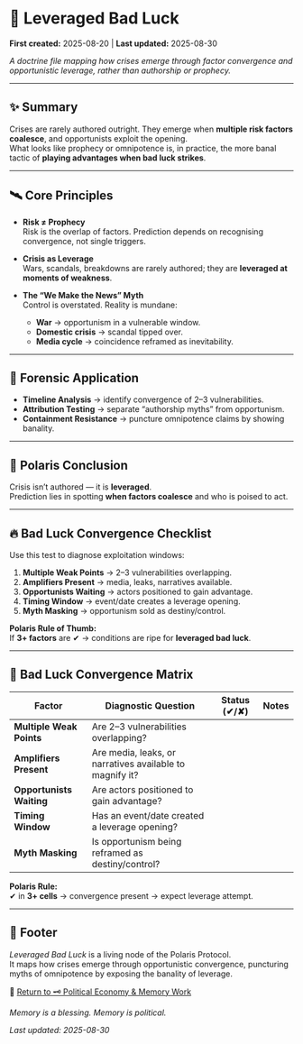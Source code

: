 # 🧠 Leveraged Bad Luck

**First created:** 2025-08-20 | **Last updated:** 2025-08-30

*A doctrine file mapping how crises emerge through factor convergence and opportunistic leverage, rather than authorship or prophecy.*

---

## ✨ Summary  

Crises are rarely authored outright. They emerge when **multiple risk factors coalesce**, and opportunists exploit the opening.  
What looks like prophecy or omnipotence is, in practice, the more banal tactic of **playing advantages when bad luck strikes**.  

---

## 🛰️ Core Principles  

- **Risk ≠ Prophecy**  
  Risk is the overlap of factors. Prediction depends on recognising convergence, not single triggers.  

- **Crisis as Leverage**  
  Wars, scandals, breakdowns are rarely authored; they are **leveraged at moments of weakness**.  

- **The “We Make the News” Myth**  
  Control is overstated. Reality is mundane:  
  - **War** → opportunism in a vulnerable window.  
  - **Domestic crisis** → scandal tipped over.  
  - **Media cycle** → coincidence reframed as inevitability.  

---

## 🧪 Forensic Application  

- **Timeline Analysis** → identify convergence of 2–3 vulnerabilities.  
- **Attribution Testing** → separate “authorship myths” from opportunism.  
- **Containment Resistance** → puncture omnipotence claims by showing banality.  

---

## 🧿 Polaris Conclusion  

Crisis isn’t authored — it is **leveraged**.  
Prediction lies in spotting **when factors coalesce** and who is poised to act.  

---

## 🔥 Bad Luck Convergence Checklist  

Use this test to diagnose exploitation windows:  

1. **Multiple Weak Points** → 2–3 vulnerabilities overlapping.  
2. **Amplifiers Present** → media, leaks, narratives available.  
3. **Opportunists Waiting** → actors positioned to gain advantage.  
4. **Timing Window** → event/date creates a leverage opening.  
5. **Myth Masking** → opportunism sold as destiny/control.  

**Polaris Rule of Thumb:**  
If **3+ factors** are ✔ → conditions are ripe for **leveraged bad luck**.  

---

## 🧬 Bad Luck Convergence Matrix  

| Factor                  | Diagnostic Question                                     | Status (✔/✘) | Notes |
|-------------------------|----------------------------------------------------------|--------------|-------|
| **Multiple Weak Points** | Are 2–3 vulnerabilities overlapping?                     |              |       |
| **Amplifiers Present**   | Are media, leaks, or narratives available to magnify it? |              |       |
| **Opportunists Waiting** | Are actors positioned to gain advantage?                 |              |       |
| **Timing Window**        | Has an event/date created a leverage opening?            |              |       |
| **Myth Masking**         | Is opportunism being reframed as destiny/control?        |              |       |

**Polaris Rule:**  
✔ in **3+ cells** → convergence present → expect leverage attempt.  

---

## 🏮 Footer  

*Leveraged Bad Luck* is a living node of the Polaris Protocol.  
It maps how crises emerge through opportunistic convergence, puncturing myths of omnipotence by exposing the banality of leverage.  

🏮 [Return to 🗝️ Political Economy & Memory Work](../README.md)

*Memory is a blessing. Memory is political.* 

_Last updated: 2025-08-30_  
